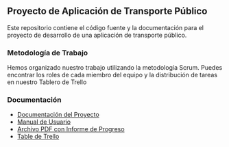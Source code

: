 ## Proyecto de Aplicación de Transporte Público

Este repositorio contiene el código fuente y la documentación para el proyecto de desarrollo de una aplicación de transporte público.

### Metodología de Trabajo

Hemos organizado nuestro trabajo utilizando la metodología Scrum. Puedes encontrar los roles de cada miembro del equipo y la distribución de tareas en nuestro Tablero de Trello

### Documentación

- [Documentación del Proyecto](enlace-a-la-documentacion)
- [Manual de Usuario](enlace-al-manual-de-usuario)
- [Archivo PDF con Informe de Progreso](enlace-al-archivo-pdf)
- [Table de Trello](https://trello.com/invite/b/cd6BhE68/ATTI49586f4e9799274ed1f5d8a3f61d258459DB8E99/proyecto-catedra-dsp)
